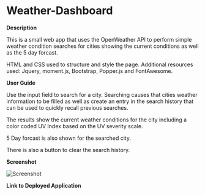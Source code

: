 # Weather-Dashboard

**Description**

This is a small web app that uses the OpenWeather API to perform simple weather condition searches for cities showing the current conditions as well as the 5 day forcast.

HTML and CSS used to structure and style the page. Additional resources used: Jquery, moment.js, Bootstrap, Popper.js and FontAwesome.

**User Guide**

Use the input field to search for a city. Searching causes that cities weather information to be filled as well as create an entry in the search history that can be used to quickly recall previous searches.

The results show the current weather conditions for the city including a color coded UV Index based on the UV severity scale.

5 Day forcast is also shown for the searched city.

There is also a button to clear the search history.

**Screenshot**

![Screenshot]()

**Link to Deployed Application**
